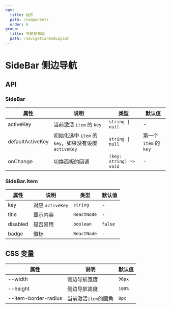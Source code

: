 ```yaml
---
nav:
  title: 组件
  path: /components
  order: 6
group:
  title: 导航和布局
  path: /navigationAndLayout
---
```


# SideBar 侧边导航

<code src="./demos/index.tsx"></code>

## API

### SideBar

| 属性             | 说明                                                 | 类型                    | 默认值                 |
| ---------------- | ---------------------------------------------------- | ----------------------- | ---------------------- |
| activeKey        | 当前激活 `item` 的 `key`                             | `string \| null`        | -                      |
| defaultActiveKey | 初始化选中 `item` 的 `key`，如果没有设置 `activeKey` | `string \| null`        | 第一个 `item` 的 `key` |
| onChange         | 切换面板的回调                                       | `(key: string) => void` | -                      |

### SideBar.Item

| 属性     | 说明             | 类型        | 默认值  |
| -------- | ---------------- | ----------- | ------- |
| key      | 对应 `activeKey` | `string`    | -       |
| title    | 显示内容         | `ReactNode` | -       |
| disabled | 是否禁用         | `boolean`   | `false` |
| badge    | 徽标             | `ReactNode` | -       |

## CSS 变量

| 属性                 | 说明                 | 默认值 |
| -------------------- | -------------------- | ------ |
| --width              | 侧边导航宽度         | `96px` |
| --height             | 侧边导航高度         | `100%` |
| --item-border-radius | 当前激活`item`的圆角 | `8px`  |
